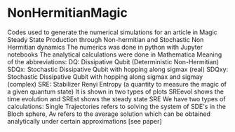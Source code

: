# NonHermitianMagic
Codes used to generate the numerical simulations for an article in Magic Steady State Production through Non-hermitian and Stochastic Non Hermitian dynamics
The numerics was done in python with Jupyter notebooks
The analytical calculations were done in Mathematica
Meaning of the abbreviations:
DQ: Dissipative Qubit (Deterministic Non-Hermitian)
SDQx: Stochastic Dissipative Qubit with hopping along sigmax (real)
SDQxy: Stochastic Dissipative Qubit with hopping along sigmax and sigmay (complex)
SRE: Stabilizer Renyi Entropy (a quantity to measure the magic of a given quantum state)
  It is shown in two types of plots SREevol shows the time evolution and SREst shows the steady state SRE
We have two types of calculations: 
  Single Trajectories refers to solving the system of SDE's in the Bloch sphere, 
  Av refers to the average solution which can be obtained analytically under certain approximations [see paper]
